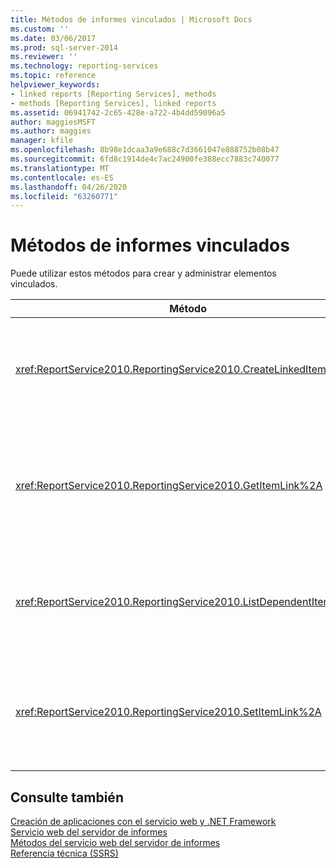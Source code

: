 ```yaml
---
title: Métodos de informes vinculados | Microsoft Docs
ms.custom: ''
ms.date: 03/06/2017
ms.prod: sql-server-2014
ms.reviewer: ''
ms.technology: reporting-services
ms.topic: reference
helpviewer_keywords:
- linked reports [Reporting Services], methods
- methods [Reporting Services], linked reports
ms.assetid: 06941742-2c65-428e-a722-4b4dd59096a5
author: maggiesMSFT
ms.author: maggies
manager: kfile
ms.openlocfilehash: 8b98e1dcaa3a9e688c7d3661047e888752b08b47
ms.sourcegitcommit: 6fd8c1914de4c7ac24900fe388ecc7883c740077
ms.translationtype: MT
ms.contentlocale: es-ES
ms.lasthandoff: 04/26/2020
ms.locfileid: "63260771"
---
```

# <a name="linked-reports-methods"></a>Métodos de informes vinculados
  Puede utilizar estos métodos para crear y administrar elementos vinculados.  
  
|Método|Acción|  
|------------|------------|  
|<xref:ReportService2010.ReportingService2010.CreateLinkedItem%2A>|Agrega un nuevo elemento vinculado a la base de datos del servidor de informes.|  
|<xref:ReportService2010.ReportingService2010.GetItemLink%2A>|Devuelve el nombre del elemento cuya definición de informe se usa para el elemento vinculado especificado.|  
|<xref:ReportService2010.ReportingService2010.ListDependentItems%2A>|Devuelve una lista de los elementos que están vinculados a un elemento especificado.|  
|<xref:ReportService2010.ReportingService2010.SetItemLink%2A>|Especifica el elemento de catálogo que se utiliza para la definición de un elemento vinculado existente.|  
  
## <a name="see-also"></a>Consulte también  
 [Creación de aplicaciones con el servicio web y .NET Framework](../net-framework/building-applications-using-the-web-service-and-the-net-framework.md)   
 [Servicio web del servidor de informes](../report-server-web-service.md)   
 [Métodos del servicio web del servidor de informes](report-server-web-service-methods.md)   
 [Referencia técnica &#40;SSRS&#41;](../../technical-reference-ssrs.md)  
  
  

